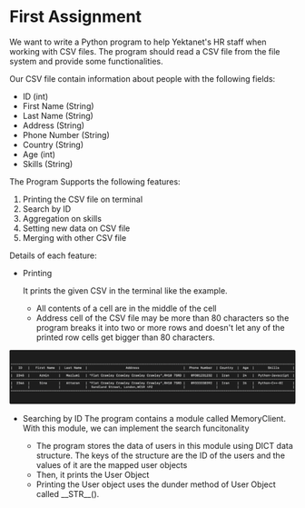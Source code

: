 # First Assignment
We want to write a Python program  to help Yektanet's HR staff when working with CSV files.
The program should read a CSV file from the file system and provide some functionalities.

Our CSV file contain information about people with the following fields:
  * ID (int)
  * First Name (String)
  * Last Name (String)
  * Address (String)
  * Phone Number (String)
  * Country (String)
  * Age (int)
  * Skills (String)

The Program Supports the following features:
 1. Printing the CSV file on terminal
 2. Search by ID
 3. Aggregation on skills
 4. Setting new data on CSV file 
 5. Merging with other CSV file

Details of each feature:
 * Printing

   It prints the given CSV in the terminal like the example.
   
    * All contents of a cell are in the middle of the cell
    * Address cell of the CSV file may be more than 80 characters so the program breaks it into two or more rows and doesn't let any of the printed row cells get bigger than 80 characters.

![picture alt](https://github.com/Aminho09/Yektanet-Supplementary-School/blob/main/Assignment%201/Images/Example%20Table.jpg)

 * Searching by ID 
  The program contains a module called MemoryClient. With this module, we can implement the search funcitonality
  
   * The program stores the data of users in this module using DICT data structure. The keys of the structure are the ID of the users and the values of it are the mapped user objects
   * Then, it prints the User Object
   * Printing the User object uses the dunder method of User Object called \_\_STR__().
